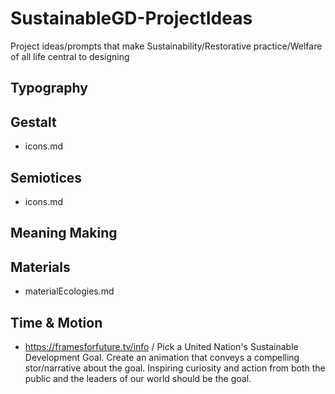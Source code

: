 # SustainableGD-ProjectIdeas
Project ideas/prompts that make Sustainability/Restorative practice/Welfare of all life central to designing

## Typography

## Gestalt
- icons.md

## Semiotices
- icons.md

## Meaning Making

## Materials
- materialEcologies.md

## Time & Motion
- https://framesforfuture.tv/info / Pick a United Nation's Sustainable Development Goal. Create an animation that conveys a compelling stor/narrative about the goal. Inspiring curiosity and action from both the public and the leaders of our world should be the goal. 
